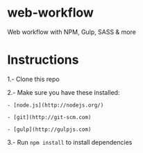 # web-workflow
Web workflow with NPM, Gulp, SASS &amp; more

# Instructions

1.- Clone this repo

2.- Make sure you have these installed:

    - [node.js](http://nodejs.org/)

    - [git](http://git-scm.com)

    - [gulp](http://gulpjs.com)
    
3.- Run `npm install` to install dependencies